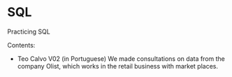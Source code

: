 # SQL
Practicing SQL

Contents:

- Teo Calvo V02 (in Portuguese)
We made consultations on data from the company Olist, which works in the retail business with market places.
